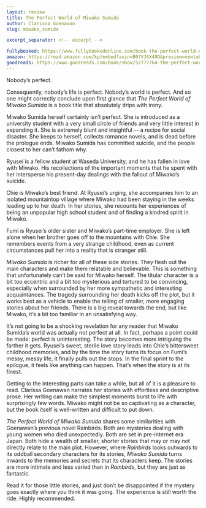 ```yaml
---
layout: review
title: The Perfect World of Miwako Sumida
author: Clarissa Goenawan
slug: miwako_sumida

excerpt_separator: <!-- excerpt -->

fullybooked: https://www.fullybookedonline.com/book-the-perfect-world-of-miwako-sumida-paperback.html
amazon: https://read.amazon.com/kp/embed?asin=B07VJ6X49D&preview=newtab&linkCode=kpe&ref_=cm_sw_r_kb_dp_9XJDD5TP14D8DNEJT9HZ
goodreads: https://www.goodreads.com/book/show/52777764-the-perfect-world-of-miwako-sumida
---
```


Nobody’s perfect.

Consequently, nobody’s life is perfect. Nobody’s world is perfect. And so one might correctly conclude upon first glance that *The Perfect World of Miwako Sumida* is a book title that absolutely drips with irony.

<!-- excerpt -->

Miwako Sumida herself certainly isn’t perfect. She is introduced as a university student with a very small circle of friends and very little interest in expanding it. She is extremely blunt and insightful -- a recipe for social disaster. She keeps to herself, collects romance novels, and is dead before the prologue ends. Miwako Sumida has committed suicide, and the people closest to her can’t fathom why.

Ryusei is a fellow student at Waseda University, and he has fallen in love with Miwako. His recollections of the important moments that he spent with her intersperse his present-day dealings with the fallout of Miwako’s suicide.

Chie is Miwako’s best friend. At Ryusei’s urging, she accompanies him to an isolated  mountaintop village where Miwako had been staying in the weeks leading up to her death. In her stories, she recounts her experiences of being an unpopular high school student and of finding a kindred spirit in Miwako.

Fumi is Ryusei’s older sister and Miwako’s part-time employer. She is left alone when her brother goes off to the mountains with Chie. She remembers events from a very strange childhood, even as current circumstances pull her into a reality that is stranger still.

*Miwako Sumida* is richer for all of these side stories. They flesh out the main characters and make them relatable and believable. This is something that unfortunately can’t be said for Miwako herself. The titular character is a bit too eccentric and a bit too mysterious and tortured to be convincing, especially when surrounded by her more sympathetic and interesting acquaintances. The tragedy surrounding her death kicks off the plot, but it works best as a vehicle to enable the telling of smaller, more engaging stories about her friends. There is a big reveal towards the end, but like Miwako, it’s a bit too familiar in an unsatisfying way.

It’s not going to be a shocking revelation for any reader that Miwako Sumida’s world was actually not perfect at all. In fact, perhaps a point could be made: perfect is uninteresting. The story becomes more intriguing the farther it gets. Ryusei’s sweet, sterile love story leads into Chie’s bittersweet childhood memories, and by the time the story turns its focus on Fumi’s messy, messy life, it finally pulls out the stops. In the final sprint to the epilogue, it feels like anything can happen. That’s when the story is at its finest.

Getting to the interesting parts can take a while, but all of it is a pleasure to read. Clarissa Goenawan narrates her stories with effortless and descriptive prose. Her writing can make the simplest moments burst to life with surprisingly few words. Miwako might not be so captivating as a character, but the book itself is well-written and difficult to put down.

*The Perfect World of Miwako Sumida* shares some similarities with Goenawan’s previous novel Rainbirds. Both are mysteries dealing with young women who died unexpectedly. Both are set in pre-internet era Japan. Both hide a wealth of smaller, shorter stories that may or may not directly relate to the main plot. However, where *Rainbirds* looks outwards to its oddball secondary characters for its stories, *Miwako Sumida* turns inwards to the memories and secrets that its characters keep. The stories are more intimate and less varied than in *Rainbirds*, but they are just as fantastic.

Read it for those little stories, and just don’t be disappointed if the mystery goes exactly where you think it was going. The experience is still worth the ride. Highly recommended.